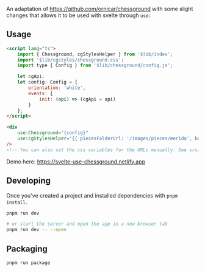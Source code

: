 An adaptation of https://github.com/ornicar/chessground with some slight changes that allows it to be used with svelte through `use:`

## Usage

```html
<script lang="ts">
	import { Chessground, cgStylesHelper } from '$lib/index';
	import '$lib/cgstyles/chessground.css';
	import type { Config } from '$lib/chessground/config.js';

	let cgApi;
	let config: Config = {
		orientation: 'white',
		events: {
			init: (api) => (cgApi = api)
		}
	};
</script>

<div
	use:Chessground="{config}"
	use:cgStylesHelper="{{ piecesFolderUrl: '/images/pieces/merida', boardUrl: '/images/board/blue.svg' }}"
/>
<!-- You can also set the css variables for the URLs manually. See src/lib/cgstyles/chessground.css for the available ones.-->
```
Demo here: https://svelte-use-chessground.netlify.app

## Developing

Once you've created a project and installed dependencies with `pnpm install`.

```bash
pnpm run dev

# or start the server and open the app in a new browser tab
pnpm run dev -- --open
```

## Packaging

```bash
pnpm run package
```
